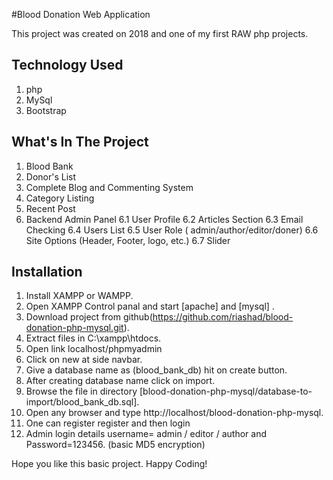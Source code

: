 #Blood Donation Web Application

This project was created on 2018 and one of my first RAW php projects. 

<h2>Technology Used</h2>

1. php
2. MySql
3. Bootstrap

<h2>What's In The Project</h2>

1. Blood Bank
2. Donor's List
3. Complete Blog and Commenting System
4. Category Listing
5. Recent Post
6. Backend Admin Panel
  6.1 User Profile
  6.2 Articles Section
  6.3 Email Checking 
  6.4 Users List
  6.5 User Role ( admin/author/editor/doner)
  6.6 Site Options (Header, Footer, logo, etc.)
  6.7 Slider


<h2>Installation</h2>

1. Install XAMPP or WAMPP.
2. Open XAMPP Control panal and start [apache] and [mysql] .
3. Download project from github(https://github.com/riashad/blood-donation-php-mysql.git).
4. Extract files in C:\xampp\htdocs.
5. Open link localhost/phpmyadmin
6. Click on new at side navbar.
8. Give a database name as (blood_bank_db) hit on create button.
9. After creating database name click on import.
10. Browse the file in directory [blood-donation-php-mysql/database-to-import/blood_bank_db.sql].
11. Open any browser and type http://localhost/blood-donation-php-mysql.
12. One can register register and then login
13. Admin login details username= admin / editor / author and Password=123456. (basic MD5 encryption) 

Hope you like this basic project. Happy Coding! 
